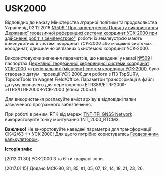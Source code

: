 # USK2000

Відповідно до наказу Міністерства аграрної політики та продовольства Українивід 02.12.2016 [№509 "Про затвердження Порядку використання Державної геодезичної референцної системи координат УСК-2000 при здійсненні робіт із землеустрою"](http://zakon3.rada.gov.ua/laws/show/z1646-16), роботи із землеустрою мають виконуватись в системі координат УСК-2000 або місцевих системах координат, однозначно зв'язаних з системою координат УСК-2000.

Використовуючи значення параметрів, що наведенні у наказі [№509](http://zakon3.rada.gov.ua/laws/show/z1646-16) і паспортах [Державної геодезичної референцної системи координат УСК-2000](http://dgm.gki.com.ua/pasporti-derjavnoii-geodezichnoii-referencnoii-sistemi-coordinates-usk-2000) та [регіональних (місцевих) систем координат УСК-2000](http://dgm.gki.com.ua/pasporti-regionalnih-systems-coordinates-usk-2000), було створено датум і проекції УСК-2000 для роботи з ПЗ TopSURV, TopconTools та Magnet Field/Office. Параметри трансформації в файлі датуму визначено для перетворення ETRS89/ETRF2000->ITRS/ITRF2000->УСК-2000 (епоха 2005.0).

Для використання розпакуйте вміст архіву в відповідні папки зазначеного програмного забезпечення. 

При роботі в режимі RTK від мережі [TNT-TPI GNSS Network](https://net.tnt-tpi.com) використовуйте точку монтування TNT_2000_RTCM3.

**Важливо!** Не викорстовуйте наведені параметри для трансформації СК42/63 <-> УСК-2000! Для цього потрібно користуватись [Геодезичним калькулятором](http://dgm.gki.com.ua/ua/transkord).

**Історія змін:**

[2013.01.30] УСК-2000 3 та 6-ти градусні зони.

[2017.01.15] Додано МСК-80, 81, 85, 01, 05, 07, 12, 14, 18, 21, 23, 26.
